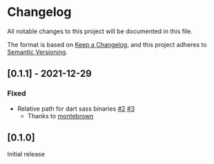 # Changelog

All notable changes to this project will be documented in this file.

The format is based on [Keep a Changelog](https://keepachangelog.com/en/1.0.0/),
and this project adheres to [Semantic Versioning](https://semver.org/spec/v2.0.0.html).

## [0.1.1] - 2021-12-29

### Fixed

- Relative path for dart sass binaries [#2](https://github.com/markglenn/sass_ex/pull/2) [#3](https://github.com/markglenn/sass_ex/pull/3)
  - Thanks to [montebrown](https://github.com/montebrown)


## [0.1.0] 

Initial release